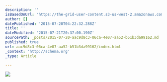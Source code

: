 ```yaml
---
description: ''
isBasedOnUrl: 'https://the-grid-user-content.s3-us-west-2.amazonaws.com/d8ba1e01-655b-4798-871b-25cfbc5f82ff.gif'
author: []
datePublished: '2015-07-20T04:22:32.288Z'
title: ''
dateModified: '2015-07-21T20:37:00.190Z'
sourcePath: _posts/2015-07-20-aac9d8c3-06ca-4e07-aa52-b51b3da99162.md
published: true
url: aac9d8c3-06ca-4e07-aa52-b51b3da99162/index.html
_context: 'http://schema.org'
_type: Article

---
```

![](https://the-grid-user-content.s3-us-west-2.amazonaws.com/d8ba1e01-655b-4798-871b-25cfbc5f82ff.gif)